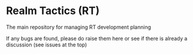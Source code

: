 # Realm Tactics (RT)

The main repository for managing RT development planning

If any bugs are found, please do raise them here or see if there is already a discussion (see issues at the top)
